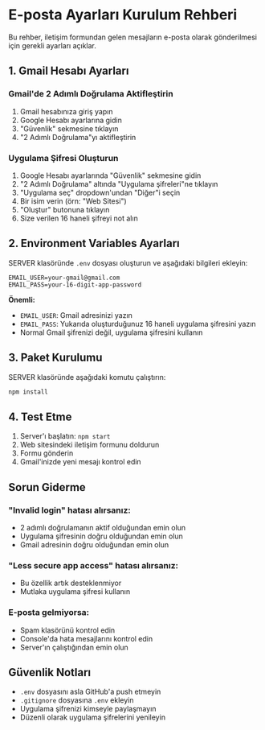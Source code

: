 # E-posta Ayarları Kurulum Rehberi

Bu rehber, iletişim formundan gelen mesajların e-posta olarak gönderilmesi için gerekli ayarları açıklar.

## 1. Gmail Hesabı Ayarları

### Gmail'de 2 Adımlı Doğrulama Aktifleştirin
1. Gmail hesabınıza giriş yapın
2. Google Hesabı ayarlarına gidin
3. "Güvenlik" sekmesine tıklayın
4. "2 Adımlı Doğrulama"yı aktifleştirin

### Uygulama Şifresi Oluşturun
1. Google Hesabı ayarlarında "Güvenlik" sekmesine gidin
2. "2 Adımlı Doğrulama" altında "Uygulama şifreleri"ne tıklayın
3. "Uygulama seç" dropdown'undan "Diğer"i seçin
4. Bir isim verin (örn: "Web Sitesi")
5. "Oluştur" butonuna tıklayın
6. Size verilen 16 haneli şifreyi not alın

## 2. Environment Variables Ayarları

SERVER klasöründe `.env` dosyası oluşturun ve aşağıdaki bilgileri ekleyin:

```env
EMAIL_USER=your-gmail@gmail.com
EMAIL_PASS=your-16-digit-app-password
```

**Önemli:** 
- `EMAIL_USER`: Gmail adresinizi yazın
- `EMAIL_PASS`: Yukarıda oluşturduğunuz 16 haneli uygulama şifresini yazın
- Normal Gmail şifrenizi değil, uygulama şifresini kullanın

## 3. Paket Kurulumu

SERVER klasöründe aşağıdaki komutu çalıştırın:

```bash
npm install
```

## 4. Test Etme

1. Server'ı başlatın: `npm start`
2. Web sitesindeki iletişim formunu doldurun
3. Formu gönderin
4. Gmail'inizde yeni mesajı kontrol edin

## Sorun Giderme

### "Invalid login" hatası alırsanız:
- 2 adımlı doğrulamanın aktif olduğundan emin olun
- Uygulama şifresinin doğru olduğundan emin olun
- Gmail adresinin doğru olduğundan emin olun

### "Less secure app access" hatası alırsanız:
- Bu özellik artık desteklenmiyor
- Mutlaka uygulama şifresi kullanın

### E-posta gelmiyorsa:
- Spam klasörünü kontrol edin
- Console'da hata mesajlarını kontrol edin
- Server'ın çalıştığından emin olun

## Güvenlik Notları

- `.env` dosyasını asla GitHub'a push etmeyin
- `.gitignore` dosyasına `.env` ekleyin
- Uygulama şifrenizi kimseyle paylaşmayın
- Düzenli olarak uygulama şifrelerini yenileyin
